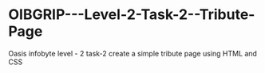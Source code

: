 # OIBGRIP---Level-2-Task-2--Tribute-Page
Oasis infobyte level - 2 task-2 create a simple tribute page  using HTML and CSS
